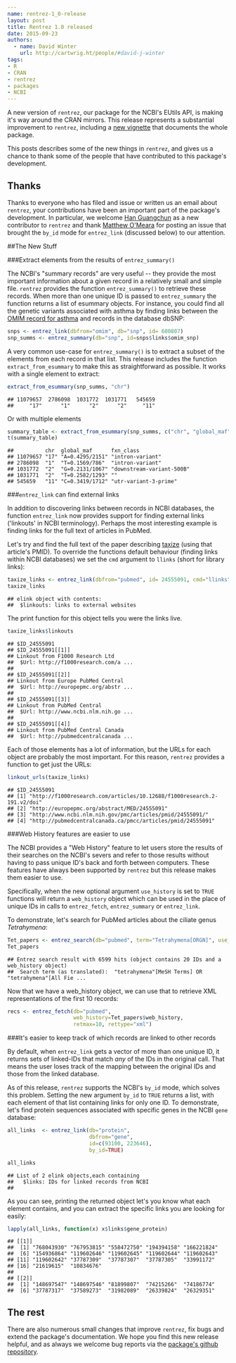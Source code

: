 ```yaml
---
name: rentrez-1_0-release
layout: post
title: Rentrez 1.0 released 
date: 2015-09-23
authors: 
  - name: David Winter
    url: http://cartwrig.ht/people/#david-j-winter
tags:
- R
- CRAN
- rentrez
- packages
- NCBI
---
```



A new version of `rentrez`, our package for the NCBI's EUtils API, is making
it's way around the CRAN mirrors. This release represents a substantial
improvement to `rentrez`, including a [new vignette](https://cran.r-project.org/web/packages/rentrez/vignettes/rentrez_tutorial.html)
that documents the whole package. 

This posts describes some of the new things in `rentrez`, and gives us a chance
to thank some of the people that have contributed to this package's development. 

## Thanks

Thanks to everyone who has filed and issue or written us an email about `rentrez`, 
your contributions have been an important part of the package's development. In particular, we welcome
[Han Guangchun](http://ewrebio.me) as a new contributor to `rentrez` and thank 
[Matthew O'Meara](http://docking.org/~momeara/) for posting
an issue that brought the `by_id` mode for `entrez_link`  (discussed below) to our
attention.

##The New Stuff

###Extract elements from the results of `entrez_summary()`

The NCBI's "summary records" are very useful -- they provide the most important
information about a given record in a relatively small and simple file. `rentrez`
provides the function `entrez_summary()` to retrieve these records. When more
than one unique ID is passed to `entrez_summary` the function returns a list of
esummary objects. For instance, you could find all the genetic variants associated
with asthma by finding links between the [OMIM record for asthma](http://www.omim.org/entry/600807) and records in the database dbSNP:


```r
snps <- entrez_link(dbfrom="omim", db="snp", id= 600807)
snp_summs <- entrez_summary(db="snp", id=snps$links$omim_snp)
```

A very common use-case for `entrez_summary()` is to extract a subset of the
elements from each record in that list. This release includes the function
`extract_from_esummary` to make this as straightforward as possible. It works with
a single element to extract:


```r
extract_from_esummary(snp_summs, "chr")
```

```
## 11079657  2786098  1031772  1031771   545659 
##     "17"      "1"      "2"      "2"     "11"
```

Or with multiple elements

```r
summary_table <- extract_from_esummary(snp_summs, c("chr", "global_maf", "fxn_class"))
t(summary_table)
```

```
##          chr  global_maf      fxn_class                
## 11079657 "17" "A=0.4295/2151" "intron-variant"         
## 2786098  "1"  "T=0.1569/786"  "intron-variant"         
## 1031772  "2"  "G=0.2131/1067" "downstream-variant-500B"
## 1031771  "2"  "T=0.2582/1293" ""                       
## 545659   "11" "C=0.3419/1712" "utr-variant-3-prime"
```

###`entrez_link` can find external links

In addition to discovering links between records in NCBI databases, the function
`entrez_link` now provides support for finding external links ('linkouts' in
NCBI terminology). Perhaps the most interesting example is finding links for the
full text of articles in PubMed.

Let's try and find the full text of the paper describing [taxize](https://github.com/ropensci/taxize) (using that article's PMID). To
override the functions default behaviour (finding links within NCBI databases)
we set the `cmd` argument to `llinks` (short for library links):


```r
taxize_links <- entrez_link(dbfrom="pubmed", id= 24555091, cmd="llinks")
taxize_links
```

```
## elink object with contents:
##  $linkouts: links to external websites
```

The print function for this object tells you were the links live.


```r
taxize_links$linkouts
```

```
## $ID_24555091
## $ID_24555091[[1]]
## Linkout from F1000 Research Ltd 
##  $Url: http://f1000research.com/a ...
## 
## $ID_24555091[[2]]
## Linkout from Europe PubMed Central 
##  $Url: http://europepmc.org/abstr ...
## 
## $ID_24555091[[3]]
## Linkout from PubMed Central 
##  $Url: http://www.ncbi.nlm.nih.go ...
## 
## $ID_24555091[[4]]
## Linkout from PubMed Central Canada 
##  $Url: http://pubmedcentralcanada ...
```

Each of those elements has a lot of information, but the URLs for each object
are probably the most important. For this reason, `rentrez` provides a function
to get just the URLs:


```r
linkout_urls(taxize_links)
```

```
## $ID_24555091
## [1] "http://f1000research.com/articles/10.12688/f1000research.2-191.v2/doi"
## [2] "http://europepmc.org/abstract/MED/24555091"                           
## [3] "http://www.ncbi.nlm.nih.gov/pmc/articles/pmid/24555091/"              
## [4] "http://pubmedcentralcanada.ca/pmcc/articles/pmid/24555091"
```

###Web History features are easier to use

The NCBI provides a "Web History" feature to let users store the results of their
searches on the NCBI's severs and refer to those results without having to
pass unique ID's back and forth between computers. These features have always been
supported by `rentrez` but this release makes them easier to use.

Specifically, when the new optional argument `use_history` is set to `TRUE`
functions will return a `web_history` object which can be used in the place of unique
IDs in calls to `entrez_fetch`, `entrez_summary` or `entrez_link`.

To demonstrate, let's search for PubMed articles about the ciliate genus
_Tetrahymena_:



```r
Tet_papers <- entrez_search(db="pubmed", term="Tetrahymena[ORGN]", use_history=TRUE)
Tet_papers
```

```
## Entrez search result with 6599 hits (object contains 20 IDs and a web_history object)
##  Search term (as translated):  "tetrahymena"[MeSH Terms] OR "tetrahymena"[All Fie ...
```
Now that we have a web_history object, we can use that to retrieve XML representations
of the first 10 records:


```r
recs <- entrez_fetch(db="pubmed", 
                     web_history=Tet_papers$web_history, 
                     retmax=10, rettype="xml")
```

###It's easier to keep track of which records are linked to other records

By default, when `entrez_link` gets a vector of more than one unique ID, it
returns sets of linked-IDs that match _any_ of the IDs in the original call.
That means the user loses track of the mapping between the original IDs and those
from the linked database.

As of this release, `rentrez` supports the NCBI's `by_id` mode, which solves this problem. 
Setting the new argument `by_id` to `TRUE` returns a list, with each element of
that list containing links for only one ID. To demonstrate, let's find protein
sequences associated with specific genes in the NCBI `gene` database:



```r
all_links  <- entrez_link(db="protein", 
                          dbfrom="gene", 
                          id=c(93100, 223646),
                          by_id=TRUE)

all_links
```

```
## List of 2 elink objects,each containing
##   $links: IDs for linked records from NCBI
## 
```
 
As you can see, printing the returned object let's you know what each element
contains, and you can extract the specific links you are looking for easily:


```r
lapply(all_links, function(x) x$links$gene_protein)
```

```
## [[1]]
##  [1] "768043930" "767953815" "558472750" "194394158" "166221824"
##  [6] "154936864" "119602646" "119602645" "119602644" "119602643"
## [11] "119602642" "37787309"  "37787307"  "37787305"  "33991172" 
## [16] "21619615"  "10834676" 
## 
## [[2]]
##  [1] "148697547" "148697546" "81899807"  "74215266"  "74186774" 
##  [6] "37787317"  "37589273"  "31982089"  "26339824"  "26329351"
```


## The rest

There are also numerous small changes that improve `rentrez`, fix bugs and
extend the package's documentation. We hope you find this new release helpful,
and as always we welcome bug reports via the [package's github repository](https://github.com/ropensci/rentrez/issues).
